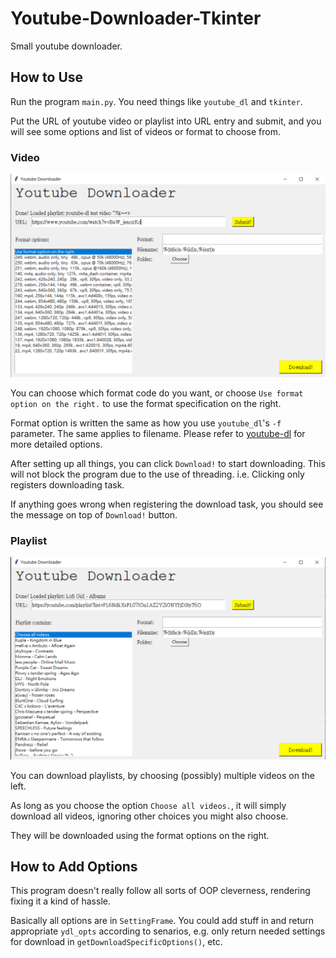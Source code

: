 # Youtube-Downloader-Tkinter
Small youtube downloader.

## How to Use
Run the program `main.py`. You need things like `youtube_dl` and `tkinter`.

Put the URL of youtube video or playlist into URL entry and submit, and you will see some options and list of videos or format to choose from.

### Video
![](images/downloader_video_example.png)

You can choose which format code do you want, or choose `Use format option on the right.` to use the format specification on the right.

Format option is written the same as how you use `youtube_dl`'s `-f` parameter. The same applies to filename. Please refer to [youtube-dl](https://github.com/ytdl-org/youtube-dl) for more detailed options.

After setting up all things, you can click `Download!` to start downloading. This will not block the program due to the use of threading. i.e. Clicking only registers downloading task.

If anything goes wrong when registering the download task, you should see the message on top of `Download!` button.

### Playlist
![](images/downloader_playlist_example.png)

You can download playlists, by choosing (possibly) multiple videos on the left.

As long as you choose the option `Choose all videos.`, it will simply download all videos, ignoring other choices you might also choose.

They will be downloaded using the format options on the right.

## How to Add Options
This program doesn't really follow all sorts of OOP cleverness, rendering fixing it a kind of hassle.

Basically all options are in `SettingFrame`. You could add stuff in and return appropriate `ydl_opts` according to senarios, e.g. only return needed settings for download in `getDownloadSpecificOptions()`, etc.